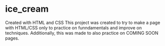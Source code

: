 # ice_cream
Created with HTML and CSS
This project was created to try to make a page with HTML/CSS only to practice on funndamentals and improve on techniques. 
Additionally, this was made to also practice on COMING SOON pages.

